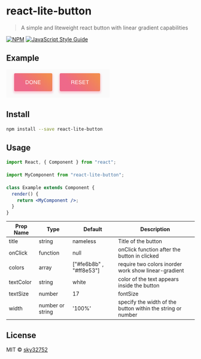 # react-lite-button

> A simple and liteweight react button with linear gradient capabilities

[![NPM](https://img.shields.io/npm/v/react-lite-button.svg)](https://www.npmjs.com/package/react-lite-button) [![JavaScript Style Guide](https://img.shields.io/badge/code_style-standard-brightgreen.svg)](https://standardjs.com)

## Example

![example](/example.png)

## Install

```bash
npm install --save react-lite-button
```

## Usage

```jsx
import React, { Component } from "react";

import MyComponent from "react-lite-button";

class Example extends Component {
  render() {
    return <MyComponent />;
  }
}
```

| Prop Name | Type             | Default                 | Description                                                 |
| --------- | ---------------- | ----------------------- | ----------------------------------------------------------- |
| title     | string           | nameless                | Title of the button                                         |
| onClick   | function         | null                    | onClick function after the button in clicked                |
| colors    | array            | ["#fe6b8b" , "#ff8e53"] | require two colors inorder work show linear-gradient        |
| textColor | string           | white                   | color of the text appears inside the button                 |
| textSize  | number           | 17                      | fontSize                                                    |
| width     | number or string | '100%'                  | specify the width of the button within the string or number |

## License

MIT © [sky32752](https://github.com/sky32752)
